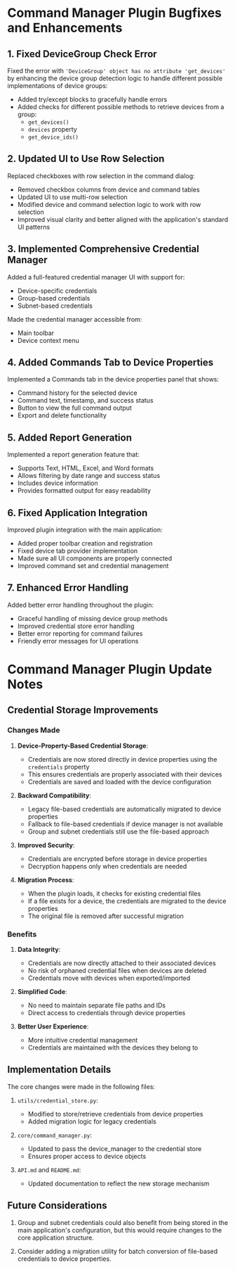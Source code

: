 # Command Manager Plugin Bugfixes and Enhancements

## 1. Fixed DeviceGroup Check Error

Fixed the error with `'DeviceGroup' object has no attribute 'get_devices'` by enhancing the device group detection logic to handle different possible implementations of device groups:

- Added try/except blocks to gracefully handle errors
- Added checks for different possible methods to retrieve devices from a group:
  - `get_devices()`
  - `devices` property
  - `get_device_ids()`

## 2. Updated UI to Use Row Selection

Replaced checkboxes with row selection in the command dialog:
- Removed checkbox columns from device and command tables
- Updated UI to use multi-row selection
- Modified device and command selection logic to work with row selection
- Improved visual clarity and better aligned with the application's standard UI patterns

## 3. Implemented Comprehensive Credential Manager

Added a full-featured credential manager UI with support for:
- Device-specific credentials
- Group-based credentials
- Subnet-based credentials

Made the credential manager accessible from:
- Main toolbar
- Device context menu

## 4. Added Commands Tab to Device Properties

Implemented a Commands tab in the device properties panel that shows:
- Command history for the selected device
- Command text, timestamp, and success status
- Button to view the full command output
- Export and delete functionality

## 5. Added Report Generation

Implemented a report generation feature that:
- Supports Text, HTML, Excel, and Word formats
- Allows filtering by date range and success status
- Includes device information
- Provides formatted output for easy readability

## 6. Fixed Application Integration

Improved plugin integration with the main application:
- Added proper toolbar creation and registration
- Fixed device tab provider implementation
- Made sure all UI components are properly connected
- Improved command set and credential management

## 7. Enhanced Error Handling

Added better error handling throughout the plugin:
- Graceful handling of missing device group methods
- Improved credential store error handling
- Better error reporting for command failures
- Friendly error messages for UI operations

# Command Manager Plugin Update Notes

## Credential Storage Improvements

### Changes Made

1. **Device-Property-Based Credential Storage**:
   - Credentials are now stored directly in device properties using the `credentials` property
   - This ensures credentials are properly associated with their devices
   - Credentials are saved and loaded with the device configuration

2. **Backward Compatibility**:
   - Legacy file-based credentials are automatically migrated to device properties
   - Fallback to file-based credentials if device manager is not available
   - Group and subnet credentials still use the file-based approach

3. **Improved Security**:
   - Credentials are encrypted before storage in device properties
   - Decryption happens only when credentials are needed

4. **Migration Process**:
   - When the plugin loads, it checks for existing credential files
   - If a file exists for a device, the credentials are migrated to the device properties
   - The original file is removed after successful migration

### Benefits

1. **Data Integrity**: 
   - Credentials are now directly attached to their associated devices
   - No risk of orphaned credential files when devices are deleted
   - Credentials move with devices when exported/imported

2. **Simplified Code**:
   - No need to maintain separate file paths and IDs
   - Direct access to credentials through device properties

3. **Better User Experience**:
   - More intuitive credential management
   - Credentials are maintained with the devices they belong to

## Implementation Details

The core changes were made in the following files:

1. `utils/credential_store.py`: 
   - Modified to store/retrieve credentials from device properties
   - Added migration logic for legacy credentials

2. `core/command_manager.py`: 
   - Updated to pass the device_manager to the credential store
   - Ensures proper access to device objects

3. `API.md` and `README.md`: 
   - Updated documentation to reflect the new storage mechanism

## Future Considerations

1. Group and subnet credentials could also benefit from being stored in the main application's configuration, but this would require changes to the core application structure.

2. Consider adding a migration utility for batch conversion of file-based credentials to device properties. 